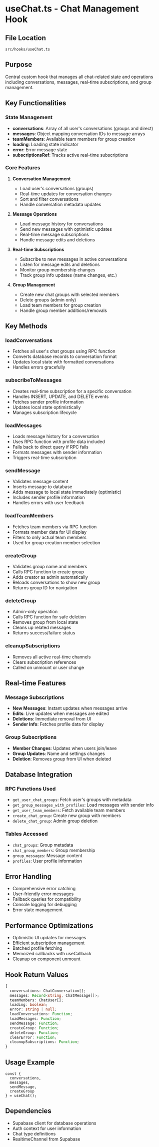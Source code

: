 # useChat.ts - Chat Management Hook

## File Location
`src/hooks/useChat.ts`

## Purpose
Central custom hook that manages all chat-related state and operations including conversations, messages, real-time subscriptions, and group management.

## Key Functionalities

### State Management
- **conversations**: Array of all user's conversations (groups and direct)
- **messages**: Object mapping conversation IDs to message arrays
- **teamMembers**: Available team members for group creation
- **loading**: Loading state indicator
- **error**: Error message state
- **subscriptionsRef**: Tracks active real-time subscriptions

### Core Features

1. **Conversation Management**
   - Load user's conversations (groups)
   - Real-time updates for conversation changes
   - Sort and filter conversations
   - Handle conversation metadata updates

2. **Message Operations**
   - Load message history for conversations
   - Send new messages with optimistic updates
   - Real-time message subscriptions
   - Handle message edits and deletions

3. **Real-time Subscriptions**
   - Subscribe to new messages in active conversations
   - Listen for message edits and deletions
   - Monitor group membership changes
   - Track group info updates (name changes, etc.)

4. **Group Management**
   - Create new chat groups with selected members
   - Delete groups (admin only)
   - Load team members for group creation
   - Handle group member additions/removals

## Key Methods

### loadConversations
- Fetches all user's chat groups using RPC function
- Converts database records to conversation format
- Updates local state with formatted conversations
- Handles errors gracefully

### subscribeToMessages
- Creates real-time subscription for a specific conversation
- Handles INSERT, UPDATE, and DELETE events
- Fetches sender profile information
- Updates local state optimistically
- Manages subscription lifecycle

### loadMessages
- Loads message history for a conversation
- Uses RPC function with profile data included
- Falls back to direct query if RPC fails
- Formats messages with sender information
- Triggers real-time subscription

### sendMessage
- Validates message content
- Inserts message to database
- Adds message to local state immediately (optimistic)
- Includes sender profile information
- Handles errors with user feedback

### loadTeamMembers
- Fetches team members via RPC function
- Formats member data for UI display
- Filters to only actual team members
- Used for group creation member selection

### createGroup
- Validates group name and members
- Calls RPC function to create group
- Adds creator as admin automatically
- Reloads conversations to show new group
- Returns group ID for navigation

### deleteGroup
- Admin-only operation
- Calls RPC function for safe deletion
- Removes group from local state
- Cleans up related messages
- Returns success/failure status

### cleanupSubscriptions
- Removes all active real-time channels
- Clears subscription references
- Called on unmount or user change

## Real-time Features

### Message Subscriptions
- **New Messages**: Instant updates when messages arrive
- **Edits**: Live updates when messages are edited
- **Deletions**: Immediate removal from UI
- **Sender Info**: Fetches profile data for display

### Group Subscriptions
- **Member Changes**: Updates when users join/leave
- **Group Updates**: Name and settings changes
- **Deletion**: Removes group from UI when deleted

## Database Integration

### RPC Functions Used
- `get_user_chat_groups`: Fetch user's groups with metadata
- `get_group_messages_with_profiles`: Load messages with sender info
- `get_user_team_members`: Fetch available team members
- `create_chat_group`: Create new group with members
- `delete_chat_group`: Admin group deletion

### Tables Accessed
- `chat_groups`: Group metadata
- `chat_group_members`: Group membership
- `group_messages`: Message content
- `profiles`: User profile information

## Error Handling
- Comprehensive error catching
- User-friendly error messages
- Fallback queries for compatibility
- Console logging for debugging
- Error state management

## Performance Optimizations
- Optimistic UI updates for messages
- Efficient subscription management
- Batched profile fetching
- Memoized callbacks with useCallback
- Cleanup on component unmount

## Hook Return Values
```typescript
{
  conversations: ChatConversation[];
  messages: Record<string, ChatMessage[]>;
  teamMembers: ChatUser[];
  loading: boolean;
  error: string | null;
  loadConversations: Function;
  loadMessages: Function;
  sendMessage: Function;
  createGroup: Function;
  deleteGroup: Function;
  clearError: Function;
  cleanupSubscriptions: Function;
}
```

## Usage Example
```tsx
const {
  conversations,
  messages,
  sendMessage,
  createGroup
} = useChat();
```

## Dependencies
- Supabase client for database operations
- Auth context for user information
- Chat type definitions
- RealtimeChannel from Supabase